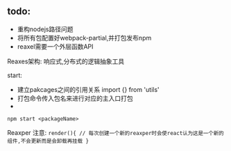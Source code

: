 ## todo:
* 重构nodejs路径问题
* 将所有包配置好webpack-partial,并打包发布npm
* reaxel需要一个外层函数API


Reaxes架构:
响应式,分布式的逻辑抽象工具

start:

* 建立pakcages之间的引用关系 import {} from 'utils'
* 打包命令传入包名来进行对应的主入口打包
* 

`npm start <packageName>`


Reaxper 注意:
`render(){
  // 每次创建一个新的reaxper时会使react认为这是一个新的组件,不会更新而是会卸载再挂载
}`
